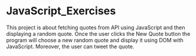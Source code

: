 # JavaScript_Exercises

This project is about fetching quotes from API using JavaScript and then displaying a random quote. Once the user clicks the New Quote button the program will choose a new random quote and display it using DOM with JavaScript. Moreover, the user can tweet the quote. 
